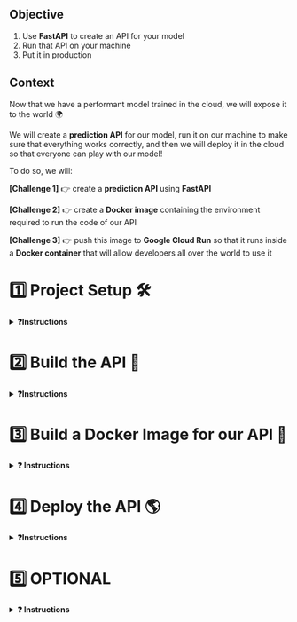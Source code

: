 [//]: # ( challenge tech stack: fastapi uvicorn )

[//]: # ( challenge instructions )

## Objective

1. Use **FastAPI** to create an API for your model
2. Run that API on your machine
3. Put it in production

## Context

Now that we have a performant model trained in the cloud, we will expose it to the world 🌍

We will create a **prediction API** for our model, run it on our machine to make sure that everything works correctly, and then we will deploy it in the cloud so that everyone can play with our model!

To do so, we will: <br>

**[Challenge 1]** 👉 create a **prediction API** using **FastAPI** <br>

**[Challenge 2]** 👉 create a **Docker image** containing the environment required to run the code of our API <br>

**[Challenge 3]** 👉 push this image to **Google Cloud Run** so that it runs inside a **Docker container** that will allow developers all over the world to use it

# 1️⃣ Project Setup 🛠

<details>
  <summary markdown='span'><strong>❓Instructions </strong></summary>

## Environment

Copy your `.env` file from the previous package version:

```bash
cp ~/<user.github_nickname>/{{local_path_to('07-ML-Ops/03-Automate-model-lifecycle/01-Automate-model-lifecycle')}}/.env .env
```

OR

Use the provided `env.sample`, replacing the environment variable values with yours.

## API Directory

A new `taxifare/api` directory has been added to the project to contain the code of the API along with 2 new configuration files, which can be found in your project's root directory:

```bash
.
├── Dockerfile          # 🎁 NEW: building instructions
├── MANIFEST.in         # 🎁 NEW: config file for production
├── Makefile            # good old task manager
├── README.md
├── requirements.txt    # all the dependencies you need to run the package
├── setup.py            # package installer
├── taxifare
│   ├── api             # 🎁 NEW: API directory
│   │   ├── __init__.py
│   │   └── fast.py     # 🎁 NEW: where the API lives
│   ├── data_sources    # data stuff
│   ├── flow            # DAG stuff
│   ├── interface       # package entry point
│   └── ml_logic        # ML stuff
└── tests
```

Now, have a look at the `requirements.txt`. You can see newcomers:

``` bash
# API
fastapi         # API framework
pytz            # time zone management
uvicorn         # web server
# tests
httpx           # HTTP client
pytest-asyncio  # asynchronous I/O support for pytest
```

⚠️ Make sure to perform a **clean install** of the package.

<details>
  <summary markdown='span'>❓How?</summary>

`make reinstall_package`, of course 😉

</details>

## Running the API with FastAPI and a Uvicorn Server

We provide you with a FastAPI skeleton in the `fast.py` file.

**💻 Launch the API**

<details>
  <summary markdown='span'>💡 Hint</summary>

You probably need a `uvicorn` web server with 🔥 reloading...

In case you can't find the proper syntax, keep calm, and look at your `Makefile`; we provided you with a new task: `run_api`.

If you run into the error `Address already in use`, the port `8000` on your local machine might already be occupied by another application.

You can check this by running `lsof -i :8000`. If the command returns something, then port `8000` is already in use.

In this case, specify another port in the [0, 65535] range in the `run_api` command using the `--port` parameter.
</details>

**❓ How do you consult your running API?**

<details>
  <summary markdown='span'>Answer</summary>

💡 Your API is available locally on port `8000`, unless otherwise specified 👉 [http://localhost:8000](http://localhost:8000).
Go visit it!

</details>

You have probably not seen much...yet!

**❓ Which endpoints are available?**

<details>
  <summary markdown='span'>Answer</summary>

There is only one endpoint (_partially_) implemented at the moment, the root endpoint `/`.
The "unimplemented" root page is a little raw, but remember that you can always find more info on the API using the Swagger endpoint 👉 [http://localhost:8000/docs](http://localhost:8000/docs)

</details>

</details>


# 2️⃣  Build the API 📡

<details>
  <summary markdown='span'><strong>❓Instructions </strong></summary>
An API is defined by its specifications (see [GitHub repositories API](https://docs.github.com/en/rest/repos/repos)). Below you will find the API specifications you need to implement.

## Specifications

### Root

- Denoted by the `/` character
- HTTP verb: `GET`

In order to easily test your `root` endpoint, use the following response example as a goal:
```json
{
    'greeting': 'Hello'
}
```

- 💻 Implement the **`root`** endpoint `/`
- 👀 Look at your browser 👉 **[http://localhost:8000](http://localhost:8000)**
- 🐛 Inspect the server logs and, if needed, add some **`breakpoint()`s** to debug

When and **only when** your API responds as required:
1. 🧪 **Test** your implementation with `make test_api_root`
2. 🚀 **Commit** and **push** your code!

### Prediction

- Denoted by `/predict`
- HTTP verb: `GET`
- Accepts query parameters

<br>

| Name | Type | Sample |
|---|---|---|
| pickup_datetime | DateTime | `2013-07-06 17:18:00` |
| pickup_longitude | float | `-73.950655` |
| pickup_latitude | float | `40.783282` |
| dropoff_longitude | float | `-73.950655` |
| dropoff_latitude | float | `40.783282` |
| passenger_count | int | `2` |

<br>

To easily test your `predict` endpoint, use the following response as a goal:
```json
{
    'fare_amount': 5.93
}
```

Use the following HTTP request example as a guide for which parameters this endpoint needs to accept:
```bash
GET http://localhost:8000/predict?pickup_datetime=2013-07-06 17:18:00&pickup_longitude=-73.950655&pickup_latitude=40.783282&dropoff_longitude=-73.984365&dropoff_latitude=40.769802&passenger_count=2
```

**❓ How would you proceed to implement the `/predict` endpoint? Discuss with your buddy 💬**


<details>
  <summary markdown='span'>💡 Hints</summary>

Ask yourselves the following questions:
- How should we handle the query parameters?
- How can we reuse the `taxifare` model package in the most lightweight way?
- How should we build `X_pred`? What does it look like?
- How to render the correct response?
</details>

<details>
  <summary markdown='span'>⚙️ Configuration</summary>

Have you ever put a trained model in **production** on MLflow? If not, you can use the following configuration, which assumes you already have a saved model named `taxifare_krokrob`:

``` Makefile
MODEL_TARGET=mlflow
MLFLOW_TRACKING_URI=https://mlflow.lewagon.ai
MLFLOW_EXPERIMENT=taxifare_experiment_krokrob
MLFLOW_MODEL_NAME=taxifare_krokrob
```

</details>

<details>
  <summary markdown='span'>🍔 Food for thought</summary>

- Investigate the data types of the query parameters, you may need to convert them into the types the model requires
- It's more convenient to re-use the methods available in the `taxifare/ml_logic` package rather than the main routes in `taxifare/interface`; always load the minimum amount of code possible!
- In order to make a prediction with the trained model, you must provide a valid `X_pred` but the `key` is missing!
- FastAPI can only render data types from the [Python Standard Library](https://docs.python.org/3.8/library/stdtypes.html), you may need to convert `y_pred` to match this requirement

</details>

👀 Inspect the **response** in your **browser**, and inspect the **server logs** while you're at it 👉 [http://localhost:8000/predict?pickup_datetime=2013-07-06%2017:18:00&pickup_longitude=-73.950655&pickup_latitude=40.783282&dropoff_longitude=-73.984365&dropoff_latitude=40.769802&passenger_count=2](http://localhost:8000/predict?pickup_datetime=2013-07-06%2017:18:00&pickup_longitude=-73.950655&pickup_latitude=40.783282&dropoff_longitude=-73.984365&dropoff_latitude=40.769802&passenger_count=2)

When and **only when** your API responds as required:
1. 🧪 **Test** your implementation with `make test_api_predict`
2. 🚀 **Commit** and **push** your code!

## 👏 Congrats, you've built your first ML predictive API!

<br>

### ⚡️ Faster Predictions

Did you notice your predictions were a bit slow? Why do you think that is?

The answer is visible in your logs!

We want to avoid loading the heavy Deep Learning model from MLflow at each `GET` request! The trick is to load the model into memory on startup and store it in a global variable in `app.state`, which is kept in memory and accessible across all routes!

This will prove very useful for Demo Days!

<details>
  <summary markdown='span'>⚡️ like this ⚡️</summary>

```python
app = FastAPI()
app.state.model = ...

@app.get("/predict")
...
app.state.model.predict(...)
```

</details>



</details>


# 3️⃣ Build a Docker Image for our API 🐳

<details>
  <summary markdown='span'><strong>❓ Instructions </strong></summary>

We now have a working **predictive API** that can be queried from our local machine.

We want to make it available to the world. To do that, the first step is to create a **Docker image** that contains the environment required to run the API and make it run _locally_ on Docker.

**❓ What are the 3 steps to run the API on Docker?**

<details>
  <summary markdown='span'>Answer</summary>

1. **Create** a `Dockerfile` containing the instructions to build the API
2. **Build** the image
3. **Run** the API on Docker (locally) to ensure that it is responding as required

</details>

## Setup

You need to have the Docker daemon running on your machine to be able to build and run the image.

**💻 Launch Docker Daemon**

<details>
  <summary markdown='span'>macOS</summary>

Launch the Docker app, you should see a whale on your menu bar.

<a href="https://wagon-public-datasets.s3.amazonaws.com/data-science-images/DE/macos-docker-desktop-running.png" target="_blank"><img src="https://wagon-public-datasets.s3.amazonaws.com/data-science-images/DE/macos-docker-desktop-running.png" width="150" alt="verify that Docker Desktop is running"></a>

</details>

<details>
  <summary markdown='span'>Windows WSL2 & Ubuntu</summary>

Launch the Docker app, you should see a whale on your taskbar (Windows).

<a href="https://wagon-public-datasets.s3.amazonaws.com/data-science-images/DE/windows-docker-app.png" target="_blank"><img src="https://wagon-public-datasets.s3.amazonaws.com/data-science-images/DE/windows-docker-app.png" width="150" alt="verify that Docker Desktop is running"></a>

</details>

**✅ Check whether the Docker daemon is up and running with `docker info` in your Terminal**

A nice stack of logs should print:
<br>
<a href="https://github.com/lewagon/data-setup/raw/master/images/docker_info.png" target="_blank"><img src='https://github.com/lewagon/data-setup/raw/master/images/docker_info.png' width=150></a>


## `Dockerfile`

As a reminder, here is the project directory structure:

```bash
.
├── Dockerfile          # 👉 Building instructions
├── MANIFEST.in         # 🆕 Config file for production purpose
├── Makefile            # Good old task manager
├── README.md           # Package documentation
├── requirements.txt    # All the dependencies you need to run the package
├── setup.py            # Package installer
├── taxifare
│   ├── api             # ✅ API directory
│   │   ├── __init__.py
│   │   └── fast.py     # ✅ Where the API lays
│   ├── data_sources    # Data stuff
│   ├── flow            # DAG stuff
│   ├── interface       # Package entry point
│   └── ml_logic        # ML logic
└── tests               # Your favorite 🍔
```

**❓ What are the key ingredients a `Dockerfile` needs to cook a delicious Docker image?**

<details>
  <summary markdown='span'>Answer</summary>

Here are the most common instructions for any good `Dockerfile`:
- `FROM`: select a base image for our image (the environment in which we will run our code), this is usually the first instruction
- `COPY`: copy files and directories into our image (our package and the associated files, for example)
- `RUN`: execute a command **inside** of the image being built (for example, `pip install -r requirements.txt` to install package dependencies)
- `CMD`: the **main** command that will be executed when we run our **Docker image**. There can only be one `CMD` instruction in a `Dockerfile`. It is usually the last instruction!

</details>

**❓ What should the base image contain so we can build our image on top of it?**

<details>
  <summary markdown='span'>💡 Hints</summary>

You can start from a raw Linux (Ubuntu) image, but then you'll have to install Python and `pip` before installing `taxifare`!

OR

You can choose an image with Python (and pip) already installed! (recommended) ✅

</details>

**💻 In the `Dockerfile`, write the instructions needed to build the API image following these specifications:** <br>
_Feel free to use the checkboxes below to help you keep track of what you've already done_ 😉


The image should contain:
<br>
<input type="checkbox" id="dockertask1" name="dockertask1" style="margin-left: 20px;">
<label for="dockertask1"> the same Python version of your virtual env</label><br>
<input type="checkbox" id="dockertask2" name="dockertask2" style="margin-left: 20px;">
<label for="dockertask2"> all the directories from the `/taxifare` project needed to run the API</label><br>
<input type="checkbox" id="dockertask3" name="dockertask3" style="margin-left: 20px;">
<label for="dockertask3"> the list of dependencies (don't forget to install them!)</label><br>

The web server should:
<br>
<input type="checkbox" id="dockertask4" name="dockertask4" style="margin-left: 20px;">
<label for="dockertask4"> launch when a container is started from the image</label><br>
<input type="checkbox" id="dockertask5" name="dockertask5" style="margin-left: 20px;">
<label for="dockertask5"> listen to the HTTP requests coming from outside the container (see `host` parameter)</label><br>
<input type="checkbox" id="dockertask6" name="dockertask6" style="margin-left: 20px;">
<label for="dockertask6"> be able to listen to a specific port defined by an environment variable `$PORT` (see `port` parameter)</label><br>

<details>
  <summary markdown='span'>⚡️ Kickstart pack</summary>

Here is the skeleton of the `Dockerfile`:

  ```Dockerfile
  FROM image
  COPY taxifare
  COPY dependencies
  RUN install dependencies
  CMD launch API web server
  ```

</details>


**❓ How do you check if the `Dockerfile` instructions will execute what you want?**

<details>
  <summary markdown='span'>Answer</summary>

You can't at this point! 😁 You need to build the image and check if it contains everything required to run the API. Go to the next section: Build the API image.
</details>

## Build the API image

Now is the time to **build** the API image so you can check if it satisfies all requirements, and to be able to run it on Docker.

**💻 Choose a Docker image name and add it to your `.env`**.
You will be able to reuse it in the `docker` commands:

``` bash
IMAGE=taxifare
```

**💻 Then, make sure you are in the directory of the `Dockefile` and build `.`** :

```bash
docker build --tag=$IMAGE:dev .
```


**💻 Once built, the image should be visible in the list of images built with the following command**:

``` bash
docker images
```
<img src='https://wagon-public-datasets.s3.amazonaws.com/data-science-images/07-ML-OPS/docker_images.png'>

🤔 The image you are looking for does not appear in the list? Ask for help 🙋‍♂️

## Check the API Image

Now that the image is built, let's verify that it satisfies the specifications to run the predictive API. Docker comes with a handy command to **interactively** communicate with the shell of the image:

``` bash
docker run -it -e PORT=8000 -p 8000:8000 $IMAGE:dev sh
```

<details>
  <summary markdown='span'>🤖 Command composition</summary>

- `docker run $IMAGE`: run the image
- `-it`: enable the interactive mode
- `-e PORT=8000`: specify the environment variable `$PORT` to which the image should listen
- `sh`: launch a shell console
</details>

A shell console should open, you are now inside the image 👏

**💻 Verify that the image is correctly set up:**

<input type="checkbox" id="dockertask7" name="dockertask7" style="margin-left: 20px;">
<label for="dockertask7"> The python version is the same as in your virtual env</label><br>
<input type="checkbox" id="dockertask8" name="dockertask8" style="margin-left: 20px;">
<label for="dockertask8"> The `/taxifare` directory exists</label><br>
<input type="checkbox" id="dockertask9" name="dockertask9" style="margin-left: 20px;">
<label for="dockertask9"> The `requirements.txt` file exists</label><br>
<input type="checkbox" id="dockertask10" name="dockertask10" style="margin-left: 20px;">
<label for="dockertask10"> The dependencies are all installed</label><br>

<details>
  <summary markdown='span'>🙈 Solution</summary>

- `python --version` to check the Python version
- `ls` to check the presence of the files and directories
- `pip list` to check if requirements are installed
</details>

Exit the terminal and stop the container at any moment with:

``` bash
exit
```

**✅ ❌ All good? If something is missing, you will probably need to fix your `Dockerfile` and re-build the image**

## Run the API Image

In the previous section you learned how to interact with the shell inside the image. Now is the time to run the predictive API image and test if the API responds as it should.

**💻 Try to actually run the image**

You want to `docker run ...` without the `sh` command at the end, so as to trigger the `CMD` line of your Dockerfile, instead of just opening a shell.

``` bash
docker run -it -e PORT=8000 -p 8000:8000 $IMAGE:dev
```

**😱 It is probably crashing with errors involving environment variables**

**❓ What's wrong? What's the difference between your local environment and your image environment? 💬 Discuss with your buddy.**

<details>
  <summary markdown='span'>Answer</summary>

There is **no** `.env` in the image! The image has **no** access to the environment variables 😈
</details>

**💻 Adapt the run command so the `.env` is sent to the image (use `docker run --help` to help you!)**

<details>
  <summary markdown='span'>🙈 Solution</summary>

`--env-file` to the rescue!

```bash
docker run -e PORT=8000 -p 8000:8000 --env-file your/path/to/.env $IMAGE:dev
```
</details>

**❓ How would you check that the image runs correctly?**

<details>
  <summary markdown='span'>💡 Hints</summary>

The API should respond in your browser, go visit it!

Also, you can check if the image runs with `docker ps` in a new Terminal tab or window

</details>


### It's alive! 😱 🎉

<br>


**👀 Inspect your browser response 👉 [http://localhost:8000/predict?pickup_datetime=2013-07-06%2017:18:00&pickup_longitude=-73.950655&pickup_latitude=40.783282&dropoff_longitude=-73.984365&dropoff_latitude=40.769802&passenger_count=2](http://localhost:8000/predict?pickup_datetime=2013-07-06%2017:18:00&pickup_longitude=-73.950655&pickup_latitude=40.783282&dropoff_longitude=-73.984365&dropoff_latitude=40.769802&passenger_count=2)**

**🛑 You can stop your container with `docker container stop <CONTAINER_ID>`**


## 👏 Congrats, you've built your first ML predictive API inside a Docker container!

<br>


</details>


# 4️⃣ Deploy the API 🌎

<details>
  <summary markdown='span'><strong>❓Instructions </strong></summary>

Now that we have built a **predictive API** Docker image that we can run on our local machine, we are 2 steps away from deploying; we just need to:
- push the **Docker image** to **Google Container Registry**
- deploy the image on **Google Cloud Run** so that it gets instantiated into a **Docker container**

## Lightweight Image

As a responsible ML Engineer, you know that the size of an image is important when it comes to production. Depending on the base image you used in your `Dockerfile`, the API image could be huge:
- `python:3.8.12-buster` 👉 `3.9GB`
- `python:3.8.12-slim`   👉 `3.1GB`
- `python:3.8.12-alpine` 👉 `3.1GB`

**❓ What is the heaviest requirement used by your API?**

<details>
  <summary markdown='span'>Answer</summary>

No doubt it is `tensorflow` with 1.1GB! Let's find a base image that is already optimized for it.
</details>

**📝 Change your base image [Only for Intel processor users]**

<details>
  <summary markdown='span'>Instructions</summary>

Let's use a [tensorflow docker image](https://hub.docker.com/r/tensorflow/tensorflow) instead! It's a Ubuntu with Python and Tensorflow already installed!

- 💻 Update your `Dockerfile` base image with either `tensorflow/tensorflow:2.10.0` (if you are on an Intel processor only)

- 💻 Remove `tensorflow` from your `requirements.txt` because it is now pre-build with the image.

- 💻 Build a lightweight local image of your API (you can use a tag:'light' on this new image to differentiate it from the heavy one built previously: `docker build --tag=$IMAGE:light .`

- ✅ Make sure the API is still up and running

- 👀 Inspect the space saved with `docker images` and feel happy
</details>

</br>

## Prod image (finally!)

👏 Everything runs fine on your local machine. Great. We will now deploy your image on servers that are going to run these containers online for you.

However, note that these servers (Google Cloud Run servers) will be running on **AMD/Intel x86 processors**, not ARM/M1, as most cloud providers still run on Intel.

<details>
  <summary markdown='span'><strong>🚨 If you have Mac Silicon (M-chips) or ARM CPU, read carefully</strong></summary>

The solution is to use one image to test your code locally (you have just done it above), and another one to push your code to production.

- Open your `Dockerfile`
- Change back your base image to `FROM --platform=linux/amd64 tensorflow/tensorflow:2.10.0`
- This will tell Docker to build the image specifically for Intel/AMD processors: Give it a new tag:'light-intel':  `docker build -t $IMAGE:light-intel .`
- You will **not** be able to run this image locally, but this is the one you will be able push online to the GCP servers!
- You should now have 3 images: $IMAGE:dev, $IMAGE:light, $IMAGE:light-intel

</details>


**📝 Make a final image tagged "prod", by removing useless python packages**
- Create `requirement_prod.txt` by stripping-out `requirement.txt` from anything you will not need in production (e.g pytest, ipykernel, matplotlib etc...)
- Build your final image and tag it `docker build -t $IMAGE:light-intel .`


## Push our prod image to Google Container Registry

**❓What is the purpose of Google Container Registry?**

<details>
  <summary markdown='span'>Answer</summary>

**Google Container Registry** is a cloud storage service for Docker images with the purpose of allowing **Cloud Run** or **Kubernetes Engine** to serve them.

It is, in a way, similar to **GitHub** allowing you to store your git repositories in the cloud — except Google Container Registry lacks a dedicated user interface and additional services such as `forks` and `pull requests`).

</details>

### Setup

First, let's make sure to enable the [Google Container Registry API](https://console.cloud.google.com/flows/enableapi?apiid=containerregistry.googleapis.com&redirect=https://cloud.google.com/container-registry/docs/quickstart) for your project in GCP.

Once this is done, let's allow the `docker` command to push an image to GCP.

``` bash
gcloud auth configure-docker
```

### Build and Push the Image to GCR

Now we are going to build our image again. This should be pretty fast since Docker is smart and is going to reuse all the building blocks that were previously used to build the prediction API image.

Add a `GCR_MULTI_REGION` variable to your project configuration and set it to `eu.gcr.io`.

``` bash
docker build -t $GCR_MULTI_REGION/$PROJECT/$IMAGE:prod .
```

Again, let's make sure that our image runs correctly, so as to avoid wasting time pushing a broken image to the cloud.

``` bash
docker run -e PORT=8000 -p 8000:8000 --env-file .env $GCR_MULTI_REGION/$PROJECT/$IMAGE:prod
```
Visit [http://localhost:8000/](http://localhost:8000/) and check whether the API is running as expected.

We can now push our image to Google Container Registry.

``` bash
docker push $GCR_MULTI_REGION/$PROJECT/$IMAGE:prod
```

The image should be visible in the [GCP console](https://console.cloud.google.com/gcr/).

## Deploy the Container Registry Image to Google Cloud Run

Add a `MEMORY` variable to your project configuration and set it to `2Gi`.

👉 This will allow your container to run with **2GiB (= [Gibibyte](https://simple.wikipedia.org/wiki/Gibibyte))** of memory

**❓ How does Cloud Run know the values of the environment variables to be passed to your container? Discuss with your buddy 💬**

<details>
  <summary markdown='span'>Answer</summary>

It does not. You need to provide a list of environment variables to your container when you deploy it 😈

</details>

**💻 Using the `gcloud run deploy --help` documentation, identify a parameter that allows you to pass environment variables to your container on deployment**

<details>
  <summary markdown='span'>🙈 Solution</summary>

The `--env-vars-file` is the correct one!

```bash
gcloud run deploy --env-vars-file .env.yaml
```

Tough luck, the `--env-vars-file` parameter takes as input the name of a YAML (pronounced "yemil") file containing the list of environment variables to be passed to the container.

</details>

**💻 Create a `.env.yaml` file containing all the necessary environment variables**

You can use the provided `.env.sample.yaml` file as a source for the syntax (do not forget to update the values of the parameters).

<details>
  <summary markdown='span'>🙈 Solution</summary>

Create a new `.env.yaml` file containing the variables of your `.env` file in the YAML format:

``` yaml
DATASET_SIZE: "10k"
VALIDATION_DATASET_SIZE: "10k"
CHUNK_SIZE: "2000"
```

👉 All values should be strings

</details>

**❓ What is the purpose of Cloud Run?**

<details>
  <summary markdown='span'>Answer</summary>

Cloud Run will instantiate the image into a container and run the `CMD` instruction inside of the `Dockerfile` of the image. This last step will start the `uvicorn` server, thus serving our **predictive API** to the world 🌍

</details>

Let's run one last command 🤞

``` bash
gcloud run deploy --image $GCR_MULTI_REGION/$PROJECT/$IMAGE:prod --memory $MEMORY --region $REGION --env-vars-file .env.yaml
```

After confirmation, you should see something like this, indicating that the service is live 🎉

```bash
Service name (wagon-data-tpl-image):
Allow unauthenticated invocations to [wagon-data-tpl-image] (y/N)?  y

Deploying container to Cloud Run service [wagon-data-tpl-image] in project [le-wagon-data] region [europe-west1]
✓ Deploying new service... Done.
  ✓ Creating Revision... Revision deployment finished. Waiting for health check to begin.
  ✓ Routing traffic...
  ✓ Setting IAM Policy...
Done.
Service [wagon-data-tpl-image] revision [wagon-data-tpl-image-00001-kup] has been deployed and is serving 100 percent of traffic.
Service URL: https://wagon-data-tpl-image-xi54eseqrq-ew.a.run.app
```

Any developer in the world 🌍 is now able to browse to the deployed url and get a prediction using the API 🤖!

⚠️ Keep in mind that you pay for the service as long as it is up 💸

<details>
  <summary markdown='span'>Hint</summary>

You can look for any running instances using

``` bash
gcloud compute instances list
```

You can shut down any instance with

``` bash
gcloud compute instances stop $INSTANCE
```

</details>

## 👏 Congrats, you deployed your first ML predictive API!

<br>

## Once you are done with Docker...

...you may stop (or kill) the image!

``` bash
docker stop 152e5b79177b  # ⚠️ use the correct CONTAINER ID
docker kill 152e5b79177b  # ☢️ only if the image refuses to stop (did someone create an ∞ loop?)
```
Remember to stop the Docker daemon in order to free resources on your machine once you are done using it.

<details>
  <summary markdown='span'>macOS</summary>

Stop the `Docker.app` by clicking on **whale > Quit Docker Desktop** in the menu bar.
</details>

<details>
  <summary markdown='span'>Windows WSL2/Ubuntu</summary>

Stop the Docker app by right-clicking the whale on your taskbar.
</details>

</details>


# 5️⃣ OPTIONAL

<details>
  <summary markdown='span'><strong>❓ Instructions </strong></summary>

## 1) Create a /POST request to be able to return batch predictions

Let's look at our `/GET` route format

```bash
http://localhost:8000/predict?pickup_datetime=2014-07-06&19:18:00&pickup_longitude=-73.950655&pickup_latitude=40.783282&dropoff_longitude=-73.984365&dropoff_latitude=40.769802&passenger_count=2
```

🤯 How would you send a prediction request for 1000 rows at once?

The URL query string (everything after `?` in the URL above) is not able to send a large volume of data.

### Welcome to `/POST` HTTP Requests

- Your goal is to be able to send a batch of 1000 new predictions at once!
- Try to read more about POST in the [FastAPI docs](https://fastapi.tiangolo.com/tutorial/body/#request-body-path-query-parameters), and implement it in your package

## 2) Read about sending images 📸 via /POST requests to CNN models

In anticipation of your Demo Day, you might be wondering how to send unstructured data like images (or videos, sounds, etc.) to your Deep Learning model in prod.


👉 Bookmark [Le Wagon - data-template](https://github.com/lewagon/data-templates), and try to understand & reproduce the project boilerplate called "[sending-images-streamlit-fastapi](https://github.com/lewagon/data-templates/tree/main/project-boilerplates/sending-images-streamlit-fastapi)"


</details>
